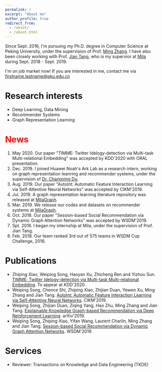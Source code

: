 ```yaml
---
permalink: /
excerpt: "About me"
author_profile: true
redirect_from: 
  - /about/
  - /about.html
---
```


Since Sept. 2016, I'm pursuing my Ph.D. degree in Computer Science at Peking University, under the supervision of Prof. [Ming Zhang](http://net.pku.edu.cn/dlib/mzhang/). I have also been closely working with Prof. [Jian Tang](https://jian-tang.com/), who is my supervior at [Mila](https://mila.quebec/en/) during Sept. 2018 - Sept. 2019.

<span stype="color:red">I'm on job market now! If you are interested in me, contact me via firstname.lastname@pku.edu.cn</span>

Research interests
======
* Deep Learning, Data Mining
* Recommender Systems
* Graph Representation Learning

<span style="color:red">News</span>
=====
1. May 2020. Our paper "TIMME: Twitter Idelogy-detection via Multi-task Multi-relational Embedding" was accepted by KDD'2020 with ORAL presentation.
1. Dec. 2019. I joined Huawei Noah's Ark Lab as a research intern, working on graph representation leanring and recommender systems, under the supervision of [Dr. Changying Du](https://changyingdu.github.io).
1. Aug. 2019. Our paper "AutoInt: Automatic Feature Interaction Learning via Self-Attentive Neural Networks" was accepted by CIKM'2019. 
1. Jul. 2019. A graph representation learning literature repository was released at [MilaGraph](https://github.com/DeepGraphLearning/LiteratureDL4Graph).
1. Mar. 2019. We release our codes and datasets on recommender systems at [MilaGraph](https://github.com/DeepGraphLearning/RecommenderSystems).
1. Oct. 2018. Our paper "Session-based Social Recommendation via Dynamic Graph Attention Networks" was accepted by WSDM'2019.
1. Spt. 2018. I began my internship at Mila, under the supervision of Prof. Jian Tang.
1. Feb. 2018. Our team ranked 3rd out of 575 teams in WSDM Cup Challenge, 2018.

Publications
=====
* Zhiping Xiao, Weiping Song, Haoyan Xu, Zhicheng Ren and Yizhou Sun. [TIMME: Twitter Idelogy-detection via Multi-task Multi-relational Embedding](https://arxiv.org/pdf/2006.01321.pdf). To appear at KDD'2020.
* Weiping Song, Chence Shi, Zhiping Xiao, Zhijian Duan, Yewen Xu, Ming Zhang and Jian Tang. [AutoInt: Automatic Feature Interaction Learning via Self-Attentive Neural Networks](https://arxiv.org/pdf/1810.11921.pdf). CIKM'2019.
* Weiping Song, Zhijian Duan, Ziqing Yang, Hao Zhu, Ming Zhang and Jian Tang. [Explainable Knowledge Graph-based Recommendation via Deep Reinforcement Learning](https://arxiv.org/pdf/1906.09506.pdf). arXiv'2019.
* Weiping Song, Zhiping Xiao, Yifan Wang, Laurent Charlin, Ming Zhang and Jian Tang. [Session-based Social Recommendation via Dynamic Graph Attention Networks](https://arxiv.org/pdf/1902.09362.pdf). WSDM'2019.

Services
=====
* Reviewer: Transactions on Knowledge and Data Engineering (TKDE)
